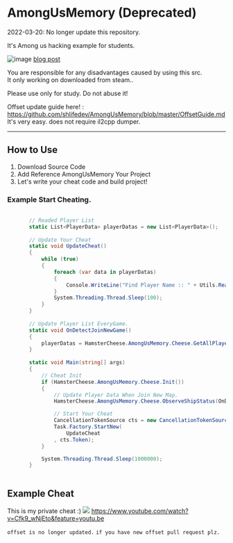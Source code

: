 # AmongUsMemory (Deprecated) 
2022-03-20: No longer update this repository.

It's Among us hacking example for students.

![image](https://user-images.githubusercontent.com/49047211/91510992-9581fe00-e919-11ea-8be1-93e333de762b.png)
[blog post](https://blog.shlife.dev/4)
 

You are responsible for any disadvantages caused by using this src.  
It only working on downloaded from steam..

Please use only for study. Do not abuse it!   

Offset update guide here! : https://github.com/shlifedev/AmongUsMemory/blob/master/OffsetGuide.md  
It's very easy. does not require il2cpp dumper.  

  ----------------------
## How to Use
 1. Download Source Code
 2. Add Reference AmongUsMemory Your Project 
 3. Let's write your cheat code and build project!  
   
### Example Start Cheating.
 
 ```cs
       
        // Readed Player List
        static List<PlayerData> playerDatas = new List<PlayerData>(); 
        
        // Update Your Cheat 
        static void UpdateCheat()
        {
            while (true)
            { 
                foreach (var data in playerDatas)
                {
                    Console.WriteLine("Find Player Name :: " + Utils.ReadString(data.PlayerInfo.Value.PlayerName));
                } 
                System.Threading.Thread.Sleep(100); 
            }
        }
        
        // Update Player List EveryGame.
        static void OnDetectJoinNewGame()
        {
            playerDatas = HamsterCheese.AmongUsMemory.Cheese.GetAllPlayers();
        }
        
        static void Main(string[] args)
        {
            // Cheat Init
            if (HamsterCheese.AmongUsMemory.Cheese.Init())
            { 
                // Update Player Data When Join New Map.
                HamsterCheese.AmongUsMemory.Cheese.ObserveShipStatus(OnDetectJoinNewGame);

                // Start Your Cheat 
                CancellationTokenSource cts = new CancellationTokenSource();
                Task.Factory.StartNew(
                    UpdateCheat
                , cts.Token); 
            }

            System.Threading.Thread.Sleep(1000000);
        }
        
 ```  
## Example Cheat

 This is my private cheat :)
 ![](https://github.com/shlifedev/AmongUsPublic/blob/master/Example.PNG) 
 https://www.youtube.com/watch?v=Cfk9_wNjEto&feature=youtu.be 
 
`offset is no longer updated.` 
`if you have new offset pull request plz.`
 
 
